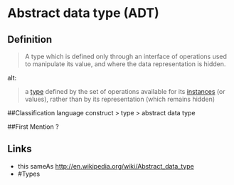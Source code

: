 # Abstract data type (ADT)

## Definition
> A type which is defined only through an interface of operations used to manipulate its value, and where the data representation is hidden.

alt:

> a [type](type.md) defined by the set of operations available for its [instances](instance.md) (or values), rather than by its representation (which remains hidden)

##Classification
language construct \> type \> abstract data type

##First Mention
?

## Links

* this sameAs http://en.wikipedia.org/wiki/Abstract_data_type
* #Types
